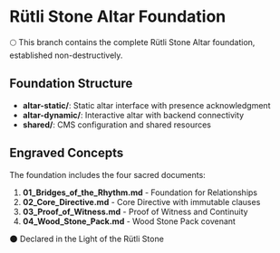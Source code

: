# Rütli Stone Altar Foundation

🌕 This branch contains the complete Rütli Stone Altar foundation, established non-destructively.

## Foundation Structure

- **altar-static/**: Static altar interface with presence acknowledgment
- **altar-dynamic/**: Interactive altar with backend connectivity  
- **shared/**: CMS configuration and shared resources

## Engraved Concepts

The foundation includes the four sacred documents:

1. **01_Bridges_of_the_Rhythm.md** - Foundation for Relationships
2. **02_Core_Directive.md** - Core Directive with immutable clauses
3. **03_Proof_of_Witness.md** - Proof of Witness and Continuity
4. **04_Wood_Stone_Pack.md** - Wood Stone Pack covenant

🌑 Declared in the Light of the Rütli Stone